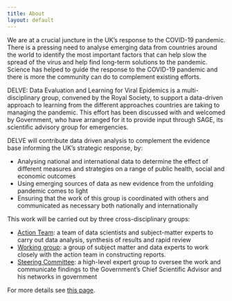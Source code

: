 ```yaml
---
title: About
layout: default
---
```


We are at a crucial juncture in the UK’s response to the COVID-19 pandemic. There is a pressing need to analyse emerging data from countries around the world to identify the most important factors that can help slow the spread of the virus and help find long-term solutions to the pandemic. Science has helped to guide the response to the COVID-19 pandemic and there is more the community can do to complement existing efforts. 

DELVE: Data Evaluation and Learning for Viral Epidemics is a multi-disciplinary group, convened by the Royal Society, to support a data-driven approach to learning from the different approaches countries are taking to managing the pandemic. This effort has been discussed with and welcomed by Government, who have arranged for it to provide input through SAGE, its scientific advisory group for emergencies. 

DELVE will contribute data driven analysis to complement the evidence base informing the UK’s strategic response, by:

* Analysing national and international data to determine the effect of different measures and strategies on a range of public health, social and economic outcomes
* Using emerging sources of data as new evidence from the unfolding pandemic comes to light
* Ensuring that the work of this group is coordinated with others and communicated as necessary both nationally and internationally

This work will be carried out by three cross-disciplinary groups:

* [Action Team](./people.html#action-team): a team of data scientists and subject-matter experts to carry out data analysis, synthesis of results and rapid review
* [Working group](./people.html#working-group): a group of subject matter and data experts to work closely with the action team in constructing reports.
* [Steering Committee](./people.html#steering-committee): a high-level expert group to oversee the work and communicate findings to the Government’s Chief Scientific Advisor and his networks in government

For more details see [this page](https://royalsociety.org/news/2020/04/royal-society-convenes-data-analytics-group-to-tackle-COVID-19/).
